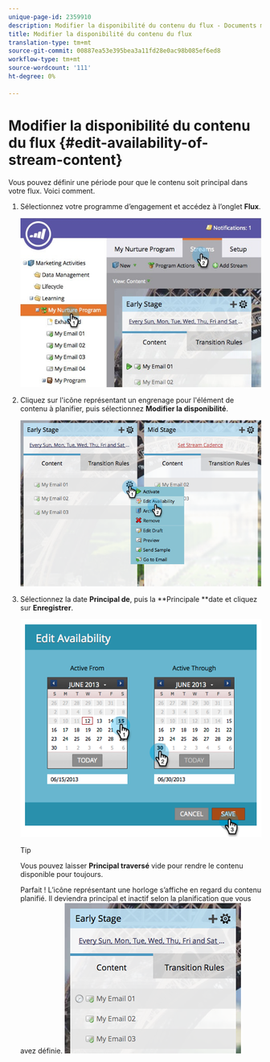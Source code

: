 ```yaml
---
unique-page-id: 2359910
description: Modifier la disponibilité du contenu du flux - Documents marketing - Documentation du produit
title: Modifier la disponibilité du contenu du flux
translation-type: tm+mt
source-git-commit: 00887ea53e395bea3a11fd28e0ac98b085ef6ed8
workflow-type: tm+mt
source-wordcount: '111'
ht-degree: 0%

---
```



# Modifier la disponibilité du contenu du flux {#edit-availability-of-stream-content}

Vous pouvez définir une période pour que le contenu soit principal dans votre flux. Voici comment.

1. Sélectionnez votre programme d’engagement et accédez à l’onglet **Flux**.

   ![](assets/cloneasteam-2.jpg)

1. Cliquez sur l&#39;icône représentant un engrenage pour l&#39;élément de contenu à planifier, puis sélectionnez **Modifier la disponibilité**.

   ![](assets/image2014-9-15-17-3a35-3a56.png)

1. Sélectionnez la date **Principal de**, puis la **Principale **date et cliquez sur **Enregistrer**.

   ![](assets/image2014-9-15-17-3a36-3a0.png)

   >[!TIP]
   >
   >Vous pouvez laisser **Principal traversé** vide pour rendre le contenu disponible pour toujours.

   Parfait ! L’icône représentant une horloge s’affiche en regard du contenu planifié. Il deviendra principal et inactif selon la planification que vous avez définie.   ![](assets/image2014-9-15-17-3a36-3a4.png)

